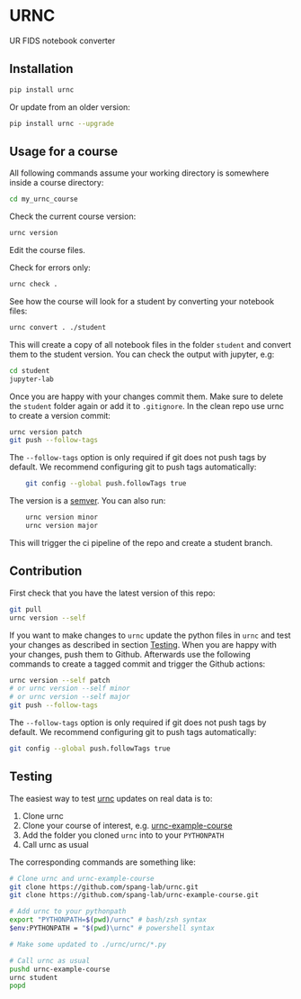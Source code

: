 # URNC

UR FIDS notebook converter

## Installation

```sh
pip install urnc
```

Or update from an older version:

```sh
pip install urnc --upgrade
```

## Usage for a course

All following commands assume your working directory is somewhere inside a course directory:

```sh
cd my_urnc_course
```

Check the current course version:

```sh
urnc version
```

Edit the course files.

Check for errors only:

```sh
urnc check .
```

See how the course will look for a student by converting your notebook files:

```sh
urnc convert . ./student
```

This will create a copy of all notebook files in the folder `student` and convert them to the student version.
You can check the output with jupyter, e.g:

```sh
cd student
jupyter-lab
```

Once you are happy with your changes commit them. Make sure to delete the `student` folder again or add it to `.gitignore`. In the clean repo use urnc to create a version commit:

```sh
urnc version patch
git push --follow-tags
```

The `--follow-tags` option is only required if git does not push tags by default. We recommend configuring git to push tags automatically:

```sh
    git config --global push.followTags true
```

The version is a [semver](https://semver.org). You can also run:

```sh
    urnc version minor
    urnc version major
```

This will trigger the ci pipeline of the repo and create a student branch.

## Contribution

First check that you have the latest version of this repo:

```sh
git pull
urnc version --self
```

If you want to make changes to `urnc` update the python files in `urnc` and test your changes as described in section [Testing](#testing). When you are happy with your changes, push them to Github. Afterwards use the following commands to create a tagged commit and trigger the Github actions:

```sh
urnc version --self patch
# or urnc version --self minor
# or urnc version --self major
git push --follow-tags
```

The `--follow-tags` option is only required if git does not push tags by default. We recommend configuring git to push tags automatically:

```sh
git config --global push.followTags true
```

## Testing

The easiest way to test [urnc](https://github.com/spang-lab/urnc) updates on real data is to:

1. Clone urnc
2. Clone your course of interest, e.g. [urnc-example-course](https://github.com/spang-lab/urnc-example-course) 
3. Add the folder you cloned `urnc` into to your `PYTHONPATH`
4. Call urnc as usual

The corresponding commands are something like:

```bash
# Clone urnc and urnc-example-course
git clone https://github.com/spang-lab/urnc.git
git clone https://github.com/spang-lab/urnc-example-course.git

# Add urnc to your pythonpath
export "PYTHONPATH=$(pwd)/urnc" # bash/zsh syntax
$env:PYTHONPATH = "$(pwd)\urnc" # powershell syntax

# Make some updated to ./urnc/urnc/*.py

# Call urnc as usual
pushd urnc-example-course
urnc student
popd
```
